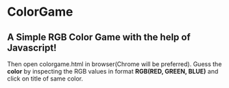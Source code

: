 # ColorGame


## A Simple RGB Color Game with the help of Javascript!

Then open colorgame.html in browser(Chrome will be preferred).
Guess the **color** by inspecting the RGB values in format **RGB(RED, GREEN, BLUE)** and click on title of same color.
